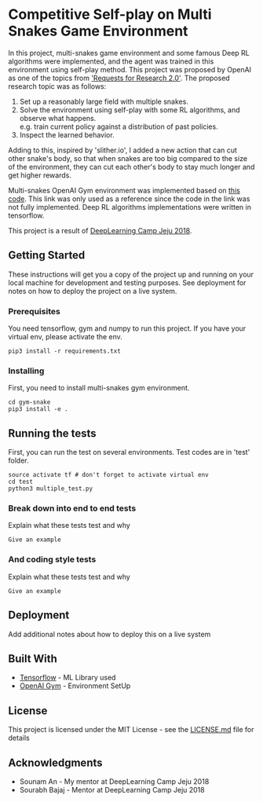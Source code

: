 # Competitive Self-play on Multi Snakes Game Environment

In this project, multi-snakes game environment and some famous Deep RL algorithms were implemented, and the agent was trained in this environment using self-play method. 
This project was proposed by OpenAI as one of the topics from ['Requests for Research 2.0'](https://blog.openai.com/requests-for-research-2/). 
The proposed research topic was as follows:  
1) Set up a reasonably large field with multiple snakes. 
2) Solve the environment using self-play with some RL algorithms, and observe what happens.  
   e.g. train current policy against a distribution of past policies. 
3) Inspect the learned behavior. 

Adding to this, inspired by 'slither.io', I added a new action that can cut other snake's body, so that when snakes are too big compared to the size of the environment, they can cut each other's body to stay much longer and get higher rewards.  

Multi-snakes OpenAI Gym environment was implemented based on [this code](https://github.com/nicomon24/Sneks).
This link was only used as a reference since the code in the link was not fully implemented. Deep RL algorithms implementations were written in tensorflow.
  
This project is a result of [DeepLearning Camp Jeju 2018](http://jeju.dlcamp.org/2018/).   

## Getting Started

These instructions will get you a copy of the project up and running on your local machine for development and testing purposes. See deployment for notes on how to deploy the project on a live system.

### Prerequisites

You need tensorflow, gym and numpy to run this project. If you have your virtual env, please activate the env. 
```
pip3 install -r requirements.txt
```

### Installing

First, you need to install multi-snakes gym environment. 

```
cd gym-snake
pip3 install -e .
```

## Running the tests

First, you can run the test on several environments. Test codes are in 'test' folder. 
```
source activate tf # don't forget to activate virtual env
cd test
python3 multiple_test.py
```

### Break down into end to end tests

Explain what these tests test and why

```
Give an example
```

### And coding style tests

Explain what these tests test and why

```
Give an example
```

## Deployment

Add additional notes about how to deploy this on a live system

## Built With

* [Tensorflow](https://www.tensorflow.org/) - ML Library used 
* [OpenAI Gym](https://maven.apache.org/) - Environment SetUp

## License

This project is licensed under the MIT License - see the [LICENSE.md](LICENSE.md) file for details

## Acknowledgments

* Sounam An - My mentor at DeepLearning Camp Jeju 2018
* Sourabh Bajaj - Mentor at DeepLearning Camp Jeju 2018

